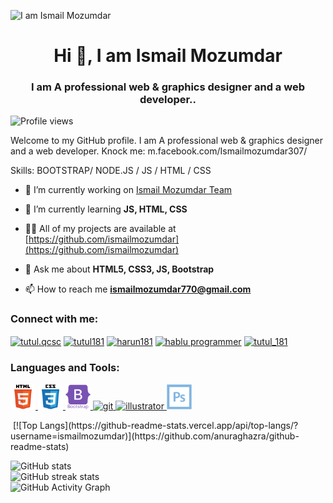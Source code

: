 ![I am Ismail Mozumdar](https://raw.githubusercontent.com/ismailmozumdar/ismaimozumdar/main/2.jpg)


<h1 align="center">Hi 👋, I am Ismail Mozumdar</h1>
<h3 align="center">I am A professional web & graphics designer and a web developer..</h3>

![Profile views](https://gpvc.arturio.dev/ismailmozumdar) 

Welcome to my GitHub profile. I am A professional web & graphics designer and a web developer. 
Knock me: m.facebook.com/Ismailmozumdar307/

Skills: BOOTSTRAP/ NODE.JS / JS / HTML / CSS
 

- 🔭 I’m currently working on [Ismail Mozumdar Team](https://ismailmozumdar.github.io/developer-proutpolio/)

- 🌱 I’m currently learning **JS, HTML, CSS**

- 👨‍💻 All of my projects are available at [https://github.com/ismailmozumdar](https://github.com/ismailmozumdar)

- 💬 Ask me about **HTML5, CSS3, JS, Bootstrap**

- 📫 How to reach me **ismailmozumdar770@gmail.com**

<h3 align="left">Connect with me:</h3>
<p align="left">
<a href="https://fb.com/Ismailmozumdar307/" _target="blank"><img align="center" src="https://raw.githubusercontent.com/rahuldkjain/github-profile-readme-generator/master/src/images/icons/Social/facebook.svg" alt="tutul.qcsc" height="30" width="40" /></a>
<a href="https://twitter.com/IsmailH12955270" _target="blank"><img align="center" src="https://raw.githubusercontent.com/rahuldkjain/github-profile-readme-generator/master/src/images/icons/Social/twitter.svg" alt="tutul181" height="30" width="40" /></a>
<a href="https://linkedin.com/in/ismail-mozumdar-13000b224" _target="blank"><img align="center" src="https://raw.githubusercontent.com/rahuldkjain/github-profile-readme-generator/master/src/images/icons/Social/linked-in-alt.svg" alt="harun181" height="30" width="40" /></a>
<a href="https://www.youtube.com/UCUV1ks3lz6rT8F6SkksUhnA" _target="blank"><img align="center" src="https://raw.githubusercontent.com/rahuldkjain/github-profile-readme-generator/master/src/images/icons/Social/youtube.svg" alt="hablu programmer" height="30" width="40" /></a>
<a href="https://instagram.com/ismailh12955270/" _target="blank"><img align="center" src="https://raw.githubusercontent.com/rahuldkjain/github-profile-readme-generator/master/src/images/icons/Social/instagram.svg" alt="tutul_181" height="30" width="40" /></a>
</p>

<h3 align="left">Languages and Tools:</h3>
<p align="left"> 
<a href="https://www.w3.org/html/" _target="_blank"> <img src="https://raw.githubusercontent.com/devicons/devicon/master/icons/html5/html5-original-wordmark.svg" alt="html5" width="40" height="40"/> </a> 
<a href="https://www.w3schools.com/css/" _target="_blank"> <img src="https://raw.githubusercontent.com/devicons/devicon/master/icons/css3/css3-original-wordmark.svg" alt="css3" width="40" height="40"/> </a>
<a href="https://getbootstrap.com" _target="_blank"> <img src="https://raw.githubusercontent.com/devicons/devicon/master/icons/bootstrap/bootstrap-plain-wordmark.svg" alt="bootstrap" width="40" height="40"/> </a> 
<a href="https://git-scm.com/" _target="_blank"> <img src="https://www.vectorlogo.zone/logos/git-scm/git-scm-icon.svg" alt="git" width="40" height="40"/> </a> 
<a href="https://www.adobe.com/in/products/illustrator.html" _target="_blank"> <img src="https://www.vectorlogo.zone/logos/adobe_illustrator/adobe_illustrator-icon.svg" alt="illustrator" width="40" height="40"/> </a> 
<a href="https://www.photoshop.com/en" _target="_blank"> <img src="https://raw.githubusercontent.com/devicons/devicon/master/icons/photoshop/photoshop-line.svg" alt="photoshop" width="40" height="40"/> </a> 
</p>
<img src="https://raw.githubusercontent.com/ismailmozumdar/ismaimozumdar/main/2.jpg" alt="" srcset="">
[![Top Langs](https://github-readme-stats.vercel.app/api/top-langs/?username=ismailmozumdar)](https://github.com/anuraghazra/github-readme-stats)

![GitHub stats](https://github-readme-stats.vercel.app/api?username=ismailmozumdar&show_icons=true)  
![GitHub streak stats](https://github-readme-streak-stats.herokuapp.com/?user=ismailmozumdar)  
![GitHub Activity Graph](https://activity-graph.herokuapp.com/graph?username=ismailmozumdar)  
